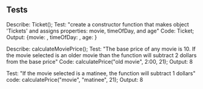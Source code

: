 ## Tests
Describe: Ticket(); 
Test: "create a constructor function that makes object 'Tickets' and assigns properties: movie, timeOfDay, and age"
Code: Ticket;
Output: {movie: , timeOfDay: , age: }

Describe: calculateMoviePrice();
Test: "The base price of any movie is 10. If the movie selected is an older movie than the function will subtract 2 dollars from the base price"
Code: calculatePrice("old movie", 2:00, 21);
Output: 8

Test: "If the movie selected is a matinee, the function will subtract 1 dollars"
code: calculatePrice("movie", "matinee", 21);
Output: 8

